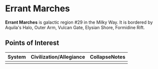 # Errant Marches
**Errant Marches** is galactic region #29 in the Milky Way. It is bordered by Aquila's Halo, Outer Arm, Vulcan Gate, Elysian Shore, Formidine Rift.

## Points of Interest

| System | Civilization/Allegiance | CollapseNotes |
| --- | --- | --- |
|  |  |  |
